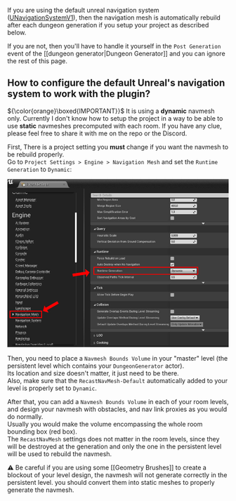 If you are using the default unreal navigation system ([UNavigationSystemV1](https://docs.unrealengine.com/5.0/en-US/basic-navigation-in-unreal-engine/)), then the navigation mesh is automatically rebuild after each dungeon generation if you setup your project as described below.

If you are not, then you'll have to handle it yourself in the `Post Generation` event of the [[dungeon generator|Dungeon Generator]] and you can ignore the rest of this page.

## How to configure the default Unreal's navigation system to work with the plugin?

${\color{orange}\boxed{IMPORTANT}}$ It is using a **dynamic** navmesh only. Currently I don't know how to setup the project in a way to be able to use **static** navmeshes precomputed with each room. If you have any clue, please feel free to share it with me on the repo or the Discord.

First, There is a project setting you **must** change if you want the navmesh to be rebuild properly.\
Go to `Project Settings > Engine > Navigation Mesh` and set the `Runtime Generation` to `Dynamic`:

![](Images/NavMeshSettings.jpg)

Then, you need to place a `Navmesh Bounds Volume` in your "master" level (the persistent level which contains your `DungeonGenerator` actor).\
Its location and size doesn't matter, it just need to be there.\
Also, make sure that the `RecastNavMesh-Default` automatically added to your level is properly set to `Dynamic`.

After that, you can add a `Navmesh Bounds Volume` in each of your room levels, and design your navmesh with obstacles, and nav link proxies as you would do normally.\
Usually you would make the volume encompassing the whole room bounding box (red box).\
The `RecastNavMesh` settings does not matter in the room levels, since they will be destroyed at the generation and only the one in the persistent level will be used to rebuild the navmesh.

:warning: Be careful if you are using some [[Geometry Brushes]] to create a blockout of your level design, the navmesh will not generate correctly in the persistent level. you should convert them into static meshes to properly generate the navmesh.

